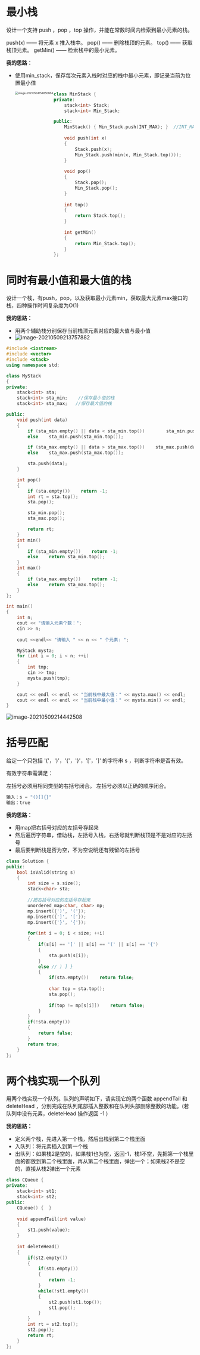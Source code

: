 # 最小栈

设计一个支持 push ，pop ，top 操作，并能在常数时间内检索到最小元素的栈。

push(x) —— 将元素 x 推入栈中。
pop() —— 删除栈顶的元素。
top() —— 获取栈顶元素。
getMin() —— 检索栈中的最小元素。

**我的思路：**

- 使用min_stack，保存每次元素入栈时对应的栈中最小元素，即记录当前为位置最小值

  <img align='left' src="img/%E7%AE%97%E6%B3%95%EF%BC%9A%E6%A0%88%E3%80%81%E9%98%9F%E5%88%97.img/image-20210504154850664.png" alt="image-20210504154850664" style="zoom:50%;" />

```cpp
class MinStack {
private:
    stack<int> Stack;
    stack<int> Min_Stack;

public:
    MinStack() { Min_Stack.push(INT_MAX); }  //INT_MAX编译器的整型上限2^31-1 =2147483647
    
    void push(int x) 
    {
        Stack.push(x);
        Min_Stack.push(min(x, Min_Stack.top()));
    }
    
    void pop() 
    {
        Stack.pop();
        Min_Stack.pop();
    }
    
    int top()
    {
        return Stack.top();
    }
    
    int getMin() 
    {
        return Min_Stack.top();
    }
};
```

# 同时有最小值和最大值的栈

设计一个栈，有push，pop，以及获取最小元素min，获取最大元素max接口的栈，四种操作时间复杂度为O(1)

**我的思路：**

- 用两个辅助栈分别保存当前栈顶元素对应的最大值与最小值
- ![image-20210509213757882](img/%E7%AE%97%E6%B3%95%EF%BC%9A%E6%A0%88%E3%80%81%E9%98%9F%E5%88%97.img/image-20210509213757882.png)

```cpp
#include <iostream>
#include <vector>
#include <stack>
using namespace std;

class MyStack
{
private:
	stack<int> sta;
	stack<int> sta_min;    //保存最小值的栈
	stack<int> sta_max;   //保存最大值的栈

public:
	void push(int data)
	{
		if (sta_min.empty() || data < sta_min.top())		sta_min.push(data);
		else    sta_min.push(sta_min.top());

		if (sta_max.empty() || data > sta_max.top())    sta_max.push(data);
		else    sta_max.push(sta_max.top());

		sta.push(data);
	}

	int pop()
	{
		if (sta.empty())	return -1;
		int rt = sta.top();
		sta.pop();

		sta_min.pop();
		sta_max.pop();

		return rt;
	}
	int min()
	{
		if (sta_min.empty())	return -1;
		else	return sta_min.top();
	}
	int max()
	{
		if (sta_max.empty())	return -1;
		else    return sta_max.top();
	}
};

int main()
{
	int n;
	cout << "请输入元素个数：";
	cin >> n;
	
	cout <<endl<< "请输入 " << n << " 个元素: ";

	MyStack mysta;
	for (int i = 0; i < n; ++i)
	{
		int tmp;
		cin >> tmp;
		mysta.push(tmp);
	}

	cout << endl << endl << "当前栈中最大值：" << mysta.max() << endl;
	cout << endl << endl << "当前栈中最小值：" << mysta.min() << endl;
}
```

![image-20210509214442508](img/%E7%AE%97%E6%B3%95%EF%BC%9A%E6%A0%88%E3%80%81%E9%98%9F%E5%88%97.img/image-20210509214442508.png)

# 括号匹配

给定一个只包括 '('，')'，'{'，'}'，'['，']' 的字符串 s ，判断字符串是否有效。

有效字符串需满足：

左括号必须用相同类型的右括号闭合。
左括号必须以正确的顺序闭合。

```c++
输入：s = "()[]{}"
输出：true
```

**我的思路：**

- 用map把右括号对应的左括号存起来
- 然后遍历字符串，借助栈，左括号入栈，右括号就判断栈顶是不是对应的左括号
- 最后要判断栈是否为空，不为空说明还有残留的左括号

```cpp
class Solution {
public:
    bool isValid(string s) 
    {
        int size = s.size();
        stack<char> sta;
        
        //把右括号对应的左括号存起来
        unordered_map<char, char> mp;
        mp.insert({')', '('});
        mp.insert({']', '['});
        mp.insert({'}', '{'});
        
        for(int i = 0; i < size; ++i)
        {
            if(s[i] == '[' || s[i] == '(' || s[i] == '{')
            {
                sta.push(s[i]);
            }
            else // ) ] }
            {
                if(sta.empty())    return false;
                
                char top = sta.top();    
                sta.pop();
                
                if(top != mp[s[i]])    return false;
            }
        }
        if(!sta.empty())    
        {
            return false;
        }
        return true;
    }
};
```

# 两个栈实现一个队列

用两个栈实现一个队列。队列的声明如下，请实现它的两个函数 appendTail 和 deleteHead ，分别完成在队列尾部插入整数和在队列头部删除整数的功能。(若队列中没有元素，deleteHead 操作返回 -1 )

**我的思路：**

- 定义两个栈，先进入第一个栈，然后出栈到第二个栈里面
- 入队列：将元素插入到第一个栈
- 出队列：如果栈2是空的，如果栈1也为空，返回-1，栈1不空，先把第一个栈里面的都放到第二个栈里面，再从第二个栈里面，弹出一个；如果栈2不是空的，直接从栈2弹出一个元素

```cpp
class CQueue {
private:
    stack<int> st1;
    stack<int> st2;
public:
    CQueue() {  }
    
    void appendTail(int value) 
    {
        st1.push(value);
    }
    
    int deleteHead() 
    {
        if(st2.empty())
        {
            if(st1.empty())
            {
                return -1;
            }
            while(!st1.empty())
            {
                st2.push(st1.top());
                st1.pop();
            }
        }
        int rt = st2.top();
        st2.pop();
        return rt;  
    }
};
```

## 